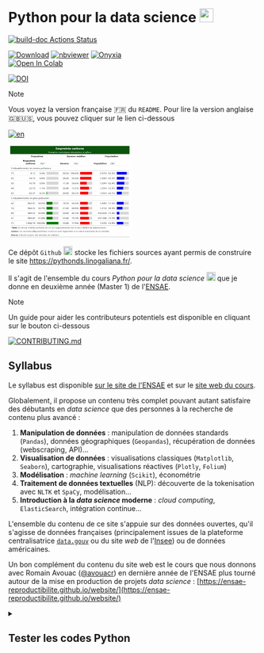 # Python pour la data science <img height="28" width="28" src="https://cdn.simpleicons.org/python/00ccff99" />

[![build-doc Actions Status](https://github.com/linogaliana/python-datascientist/actions/workflows/prod.yml/badge.svg)](https://github.com/linogaliana/python-datascientist/actions)

<a href="https://github.com/linogaliana/python-datascientist/blob/main/notebooks/course/manipulation/01_numpy.ipynb" class="github"><i class="fab fa-github"></i></a>
<a href="https://downgit.github.io/#/home?url=https://github.com/linogaliana/python-datascientist/blob/main/notebooks/course/manipulation/01_numpy.ipynb" target="_blank" rel="noopener"><img src="https://img.shields.io/badge/Download-Notebook-important?logo=Jupyter" alt="Download"></a>
<a href="https://nbviewer.jupyter.org/github/linogaliana/python-datascientist/blob/main/notebooks/course/manipulation/01_numpy.ipynb" target="_blank" rel="noopener"><img src="https://img.shields.io/badge/Visualize-nbviewer-blue?logo=Jupyter" alt="nbviewer"></a>
<a href="https://datalab.sspcloud.fr/launcher/ide/jupyter-python?autoLaunch=true&onyxia.friendlyName=%C2%ABpython-datascience%C2%BB&init.personalInit=%C2%ABhttps%3A%2F%2Fraw.githubusercontent.com%2Flinogaliana%2Fpython-datascientist%2Fmaster%2Fsspcloud%2Finit-jupyter.sh%C2%BB&init.personalInitArgs=%C2%ABmanipulation%2001_numpy%C2%BB" target="_blank" rel="noopener"><img src="https://img.shields.io/badge/SSPcloud-Tester%20via%20SSP--cloud-informational&amp;color=yellow?logo=Python" alt="Onyxia"></a><br>
<a href="http://colab.research.google.com/github/linogaliana/python-datascientist/blob/main/notebooks/course/manipulation/01_numpy.ipynb" target="_blank" rel="noopener"><img src="https://colab.research.google.com/assets/colab-badge.svg" alt="Open In Colab"></a>


[![DOI](https://zenodo.org/badge/280161677.svg)](https://zenodo.org/badge/latestdoi/280161677)

> [!NOTE]  
> Vous voyez la version française 🇫🇷  du `README`. Pour lire la version anglaise 🇬🇧🇺🇸, vous pouvez cliquer sur le lien ci-dessous
> 
> [![en](https://img.shields.io/badge/lang-en-red.svg)](https://github.com/linogaliana/python-datascientist/blob/main/README.md)



<img src="/content/gif_python.gif" width="250" />

Ce dépôt `Github` <img height="18" width="18" src="https://cdn.simpleicons.org/github/00ccff99" />
stocke les fichiers sources ayant permis de construire le site
<https://pythonds.linogaliana.fr/>. 

Il s'agit de l'ensemble du cours *Python pour la data science* <img height="18" width="18" src="https://cdn.simpleicons.org/python/00ccff99" />
que je donne en deuxième année (Master 1) de l'[ENSAE](https://www.ensae.fr/).

> [!NOTE]  
> Un guide pour aider les contributeurs potentiels est disponible en cliquant sur le bouton ci-dessous
> 
> [![`CONTRIBUTING.md`](https://img.shields.io/badge/CONTRIBUTING-fr-red.svg)](https://github.com/linogaliana/python-datascientist/blob/main/doc/CONTRIBUTING-fr.md)


## Syllabus


Le syllabus est disponible [sur le site de l'ENSAE](https://www.ensae.fr/courses/1425-python-pour-le-data-scientist) et sur le [site web du cours](https://pythonds.linogaliana.fr/).

Globalement, il propose un contenu très complet pouvant autant 
satisfaire des débutants en 
_data science_ que des personnes à la recherche de contenu plus avancé :

1. __Manipulation de données__ : manipulation de données standards (`Pandas`), données géographiques (`Geopandas`), récupération de données (webscraping, API)...
1. __Visualisation de données__ : visualisations classiques (`Matplotlib`, `Seaborn`), cartographie, visualisations réactives (`Plotly`, `Folium`)
1. __Modélisation__ : _machine learning_ (`Scikit`), économétrie
1. __Traitement de données textuelles__ (NLP): découverte de la tokenisation avec `NLTK` et `SpaCy`, modélisation...
1. **Introduction à la _data science_ moderne** : _cloud computing_, `ElasticSearch`, intégration continue...

L'ensemble du contenu de ce site s'appuie sur des données
ouvertes, qu'il s'agisse de données françaises (principalement
issues de la plateforme
centralisatrice [`data.gouv`](https://www.data.gouv.fr) ou du site
_web_ de l'[Insee](https://www.insee.fr)) ou de données
américaines.

Un bon complément du contenu du site web est le cours que nous donnons avec Romain Avouac ([@avouacr](https://github.com/avouacr)) en dernière année de l'ENSAE plus tourné autour de la mise en production de projets _data science_ : [https://ensae-reproductibilite.github.io/website/](https://ensae-reproductibilite.github.io/website/)


<details>
<summary>
<h2>
Tester les codes Python
</h2>
</summary>

Il est possible d'utiliser une installation personnelle de `Python` ou 
des serveurs partagés. Sur le site web, une série de boutons sont mis
à disposition pour faciliter les tests des exemples sur des 
notebooks `Jupyter` dans la configuration qui vous sied le mieux.

<p>Voici, par exemple, ces boutons pour le tutoriel <code>Numpy</code></p>

<p class="badges">
<a href="https://github.com/linogaliana/python-datascientist-notebooks/blob/main/notebooks/course/manipulation/01_numpy.ipynb" class="github"><i class="fab fa-github"></i></a>
<a href="https://downgit.github.io/#/home?url=https://github.com/linogaliana/python-datascientist-notebooks/blob/main/notebooks/course/manipulation/01_numpy.ipynb" target="_blank" rel="noopener"><img src="https://img.shields.io/badge/Download-Notebook-important?logo=Jupyter" alt="Download"></a>
<a href="https://datalab.sspcloud.fr/launcher/ide/jupyter-python?autoLaunch=true&amp;onyxia.friendlyName=%C2%ABpython-datascience%C2%BB&amp;init.personalInit=%C2%ABhttps%3A%2F%2Fraw.githubusercontent.com%2Flinogaliana%2Fpython-datascientist-notebooks%2Fmaster%2Fsspcloud%2Finit-jupyter.sh%C2%BB&amp;init.personalInitArgs=%C2%ABmanipulation%2001_numpy%C2%BB&amp;security.allowlist.enabled=false" target="_blank" rel="noopener"><img src="https://img.shields.io/badge/SSPcloud-Tester%20via%20SSP--cloud-informational&amp;color=yellow?logo=Python" alt="Onyxia"></a><br>
<a href="https://colab.research.google.com/github/linogaliana/python-datascientist-notebooks/blob/main/notebooks/course/manipulation/01_numpy.ipynb" target="_blank" rel="noopener"><img src="https://colab.research.google.com/assets/colab-badge.svg" alt="Open In Colab"></a>
</p>



</details>



